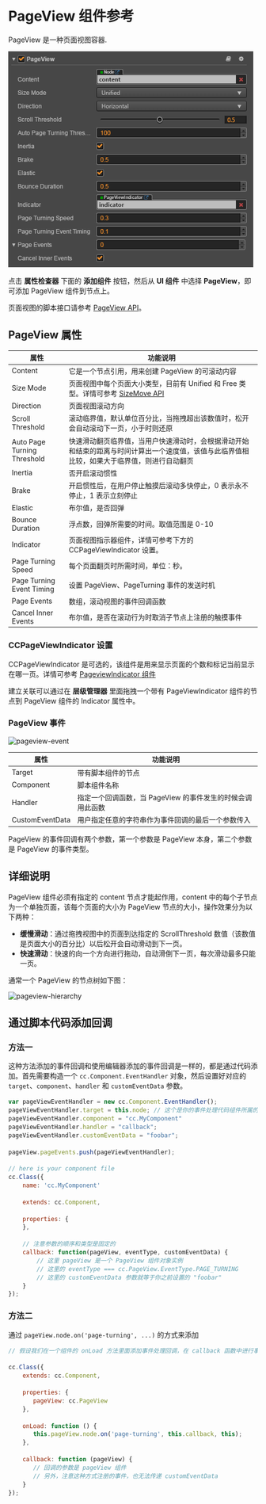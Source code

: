 # PageView 组件参考

PageView 是一种页面视图容器.

![pageview-inspector](./pageview/pageview-inspector.png)

点击 **属性检查器** 下面的 **添加组件** 按钮，然后从 **UI 组件** 中选择 **PageView**，即可添加 PageView 组件到节点上。

页面视图的脚本接口请参考 [PageView API](../../../api/zh/classes/PageView.html)。

## PageView 属性

| 属性                      | 功能说明 |
| --------------            | ----------- |
| Content                     | 它是一个节点引用，用来创建 PageView 的可滚动内容 |
| Size Mode                   | 页面视图中每个页面大小类型，目前有 Unified 和 Free 类型。详情可参考 [SizeMove API](../../../api/zh/enums/PageView.SizeMode.html)  |
| Direction                   | 页面视图滚动方向                             |
| Scroll Threshold            | 滚动临界值，默认单位百分比，当拖拽超出该数值时，松开会自动滚动下一页，小于时则还原 |
| Auto Page Turning Threshold | 快速滑动翻页临界值，当用户快速滑动时，会根据滑动开始和结束的距离与时间计算出一个速度值，该值与此临界值相比较，如果大于临界值，则进行自动翻页 |
| Inertia                     | 否开启滚动惯性                              |
| Brake                       | 开启惯性后，在用户停止触摸后滚动多快停止，0 表示永不停止，1 表示立刻停止         |
| Elastic                     | 布尔值，是否回弹                             |
| Bounce Duration             | 浮点数，回弹所需要的时间。取值范围是 0-10       |
| Indicator                   | 页面视图指示器组件，详情可参考下方的 CCPageViewIndicator 设置。              |
| Page Turning Speed          | 每个页面翻页时所需时间，单位：秒。              |
| Page Turning Event Timing   | 设置 PageView、PageTurning 事件的发送时机     |
| Page Events                 | 数组，滚动视图的事件回调函数                   |
| Cancel Inner Events         | 布尔值，是否在滚动行为时取消子节点上注册的触摸事件 |

### CCPageViewIndicator 设置

CCPageViewIndicator 是可选的，该组件是用来显示页面的个数和标记当前显示在哪一页。详情可参考 [PageviewIndicator 组件](./pageviewindicator.md)

建立关联可以通过在 **层级管理器** 里面拖拽一个带有 PageViewIndicator 组件的节点到 PageView 组件的 Indicator 属性中。

### PageView 事件

![pageview-event](./pageview/pageview-event.png)

| 属性            | 功能说明 |
| --------------  | ----------- |
| Target          | 带有脚本组件的节点 |
| Component       | 脚本组件名称 |
| Handler         | 指定一个回调函数，当 PageView 的事件发生的时候会调用此函数 |
| CustomEventData | 用户指定任意的字符串作为事件回调的最后一个参数传入 |

PageView 的事件回调有两个参数，第一个参数是 PageView 本身，第二个参数是 PageView 的事件类型。

## 详细说明

PageView 组件必须有指定的 content 节点才能起作用，content 中的每个子节点为一个单独页面，该每个页面的大小为 PageView 节点的大小，操作效果分为以下两种：

- **缓慢滑动**：通过拖拽视图中的页面到达指定的 ScrollThreshold 数值（该数值是页面大小的百分比）以后松开会自动滑动到下一页。
- **快速滑动**：快速的向一个方向进行拖动，自动滑倒下一页，每次滑动最多只能一页。

通常一个 PageView 的节点树如下图：

![pageview-hierarchy](./pageview/pageview-hierarchy.png)

## 通过脚本代码添加回调

### 方法一

这种方法添加的事件回调和使用编辑器添加的事件回调是一样的，都是通过代码添加。首先需要构造一个 `cc.Component.EventHandler` 对象，然后设置好对应的 `target`、`component`、`handler` 和 `customEventData` 参数。

```js
var pageViewEventHandler = new cc.Component.EventHandler();
pageViewEventHandler.target = this.node; // 这个是你的事件处理代码组件所属的节点
pageViewEventHandler.component = "cc.MyComponent"
pageViewEventHandler.handler = "callback";
pageViewEventHandler.customEventData = "foobar";

pageView.pageEvents.push(pageViewEventHandler);

// here is your component file
cc.Class({
    name: 'cc.MyComponent'

    extends: cc.Component,

    properties: {
    },

    // 注意参数的顺序和类型是固定的
    callback: function(pageView, eventType, customEventData) {
        // 这里 pageView 是一个 PageView 组件对象实例
        // 这里的 eventType === cc.PageView.EventType.PAGE_TURNING
        // 这里的 customEventData 参数就等于你之前设置的 "foobar"
    }
});
```

### 方法二

通过 `pageView.node.on('page-turning', ...)` 的方式来添加

```js
// 假设我们在一个组件的 onLoad 方法里面添加事件处理回调，在 callback 函数中进行事件处理:

cc.Class({
    extends: cc.Component,

    properties: {
       pageView: cc.PageView
    },

    onLoad: function () {
       this.pageView.node.on('page-turning', this.callback, this);
    },

    callback: function (pageView) {
       // 回调的参数是 pageView 组件
       // 另外，注意这种方式注册的事件，也无法传递 customEventData
    }
});
```

